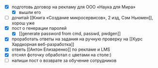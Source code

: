 - [x] подготовь договор на рекламу для ООО «Наука для Мира»
	- [x] вышли его
- [ ] дочитай [[Книга «Создание микросервисов», 2 изд, Сэм Ньюмен]], хорош уже
- [x] пост о генерации паролей
	- [x] [[generate password from cmd, passwd, pwdgen]]
- [x] проработать ответы на задания на ручную проверку на [[Курс Хардкорная веб-разработка]]
- [x] ответь [[Антон Елизаренко]] по рекламе и LMS
- [x] отснял фоточку обработал с цветами на столе:)
- [ ] напиши пост о возврате за обучение сотрудников